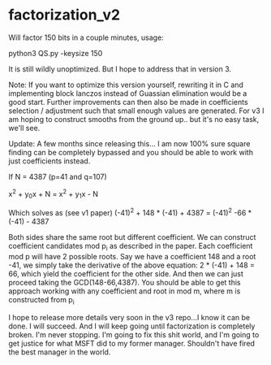 # factorization_v2

Will factor 150 bits in a couple minutes, usage:

python3 QS.py -keysize 150

It is still wildly unoptimized. But I hope to address that in version 3.


Note: If you want to optimize this version yourself, rewriting it in C and implementing block lanczos instead of Guassian elimination would be a good start. Further improvements can then also be made in coefficients selection / adjustment such that small enough values are generated. For v3 I am hoping to construct smooths from the ground up.. but it's no easy task, we'll see.

Update: A few months since releasing this... I am now 100% sure square finding can be completely bypassed and you should be able to work with just coefficients instead.

If N = 4387 (p=41 and q=107)

x<sup>2</sup> + y<sub>0</sub>x + N = x<sup>2</sup> + y<sub>1</sub>x - N

Which solves as (see v1 paper) (-41)<sup>2</sup> + 148 * (-41) + 4387 = (-41)<sup>2</sup> -66 * (-41) - 4387

Both sides share the same root but different coefficient.
We can construct coefficient candidates mod p<sub>i</sub> as described in the paper. Each coefficient mod p will have 2 possible roots.
Say we have a coefficient 148 and a root -41, we simply take the derivative of the above equation: 2 * (-41) + 148 = 66, which yield the coefficient for the other side. And then we can just proceed taking the GCD(148-66,4387).
You should be able to get this approach working with any coefficient and root in mod m, where m is constructed from p<sub>i</sub>

I hope to release more details very soon in the v3 repo...I know it can be done. I will succeed. And I will keep going until factorization is completely broken. I'm never stopping. I'm going to fix this shit world, and I'm going to get justice for what MSFT did to my former manager. Shouldn't have fired the best manager in the world.
